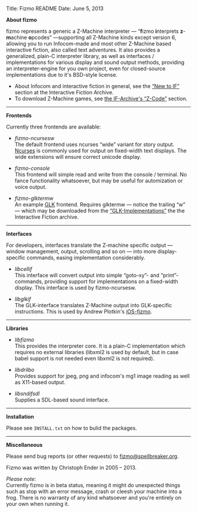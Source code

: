 Title: Fizmo README
Date: June 5, 2013


**About fizmo**

fizmo represents a generic a Z-Machine interpreter — “**f**izmo **i**nterprets **z**-**m**achine **o**pcodes” —supporting all Z-Machine kinds except version 6, allowing you to run Infocom-made and most other Z-Machine based interactive fiction, also called text adventures. It also provides a generalized, plain-C interpreter library, as well as interfaces / implementations for various display and sound output methods, providing an interpreter-engine for you own project, even for closed-source implementations due to it's BSD-style license.

 - About Infocom and interactive fiction in general, see the
   [“New to IF”](http://www.ifarchive.org) section at the Interactive Fiction Archive.
  - To download Z-Machine games, see  [the IF-Archive's “Z-Code”](http://www.ifarchive.org/indexes/if-archiveXgamesXzcode.html) section.

---

**Frontends**

Currently three frontends are available:

 - _fizmo-ncursesw_  
    The default frontend uses ncurses “wide” variant for story output. [Ncurses](http://www.gnu.org/software/ncurses/) is commonly used for output on fixed-width text displays. The wide extensions will ensure correct unicode display.

 - _fizmo-console_  
   This frontend will simple read and write from the console / terminal. No fance functionality whatsoever, but may be useful for automization or voice output.
   
 - _fizmo-glktermw_  
   An example [GLK](http://en.wikipedia.org/wiki/Glk_(software)) frontend. Requires glktermw — notice the trailing “w” — which may be downloaded from the [“GLK-Implementations”](http://www.ifarchive.org/indexes/if-archiveXprogrammingXglkXimplementations.html) the the Interactive Fiction archive.

---

**Interfaces**

For developers, interfaces translate the Z-machine specific output — window management, output, scrolling and so on — into more display-specific commands, easing implementation considerably.

- _libcellif_  
  This interface will convert output into simple “goto-xy”- and “print”-commands, providing support for implementations on a fixed-width display. This interface is used by fizmo-ncursesw.
  
 - _libglkif_  
 The GLK-interface translates Z-Machine output into GLK-specific instructions. This is used by Andrew Plotkin's [iOS-fizmo](https://github.com/erkyrath/iosfizmo/).

---

**Libraries**

 - _libfizmo_  
   This provides the interpreter core. It is a plain-C implementation which requires no external libraries (libxml2 is used by default, but in case babel support is not needed even libxml2 is not required).
   
 - _libdrilbo_  
   Provides support for jpeg, png and infocom's mg1 image reading as well as X11-based output.
   
  - _libsndifsdl_  
   Supplies a SDL-based sound interface.

---

**Installation**

 Please see `INSTALL.txt` on how to bulid the packages.

---

**Miscellaneous**

 Please send bug reports (or other requests) to [fizmo@spellbreaker.org](mailto:fizmo@spellbreaker.org).

 Fizmo was written by Christoph Ender in 2005 – 2013.

 _Please note:_  
 Currently fizmo is in beta status, meaning it might do unexpected things such as stop with an error message, crash or cleesh your machine into a frog. There is no warranty of any kind whatsoever and you're entirely on your own when running it.
